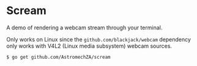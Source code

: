 # Scream

A demo of rendering a webcam stream through your terminal.

Only works on Linux since the `github.com/blackjack/webcam` dependency only works with V4L2 (Linux media subsystem) webcam sources.

```
$ go get github.com/AstromechZA/scream
```

